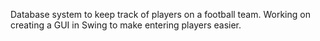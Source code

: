 Database system to keep track of players on a football team. Working on creating a GUI in Swing to make entering players easier.
